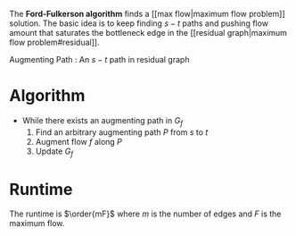 The **Ford-Fulkerson algorithm** finds a [[max flow|maximum flow problem]] solution. The basic idea is to keep finding $s-t$ paths and pushing flow amount that saturates the bottleneck edge in the [[residual graph|maximum flow problem#residual]].

Augmenting Path
: An $s-t$ path in residual graph

# Algorithm

* While there exists an augmenting path in $G_f$
    1. Find an arbitrary augmenting path $P$ from $s$ to $t$
    2. Augment flow $f$ along $P$
    3. Update $G_f$

# Runtime

The runtime is $\order{mF}$ where $m$ is the number of edges and $F$ is the maximum flow.